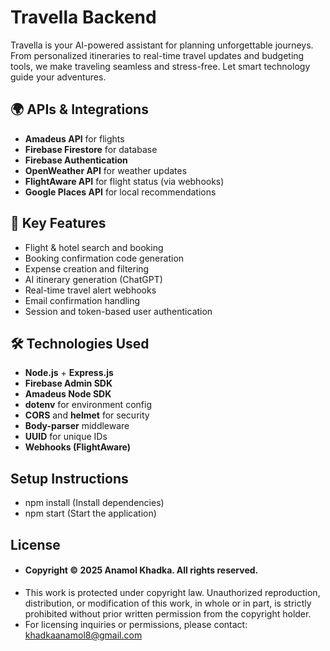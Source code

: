 # Travella Backend

Travella is your AI-powered assistant for planning unforgettable journeys. From personalized itineraries to real-time travel updates and budgeting tools, we make traveling seamless and stress-free. Let smart technology guide your adventures.

## 🌍 APIs & Integrations
- **Amadeus API** for flights
- **Firebase Firestore** for database
- **Firebase Authentication**
- **OpenWeather API** for weather updates
- **FlightAware API** for flight status (via webhooks)
- **Google Places API** for local recommendations

## 📸 Key Features
- Flight & hotel search and booking
- Booking confirmation code generation
- Expense creation and filtering
- AI itinerary generation (ChatGPT)
- Real-time travel alert webhooks
- Email confirmation handling
- Session and token-based user authentication

## 🛠 Technologies Used
- **Node.js** + **Express.js**
- **Firebase Admin SDK**
- **Amadeus Node SDK**
- **dotenv** for environment config
- **CORS** and **helmet** for security
- **Body-parser** middleware
- **UUID** for unique IDs
- **Webhooks (FlightAware)**

## Setup Instructions
- npm install (Install dependencies)
- npm start (Start the application)

## License

- #### Copyright © 2025 Anamol Khadka. All rights reserved.
- This work is protected under copyright law. Unauthorized reproduction, distribution, or modification of this work, in whole or in part, is strictly prohibited without prior written permission from the copyright holder.
- For licensing inquiries or permissions, please contact: khadkaanamol8@gmail.com
